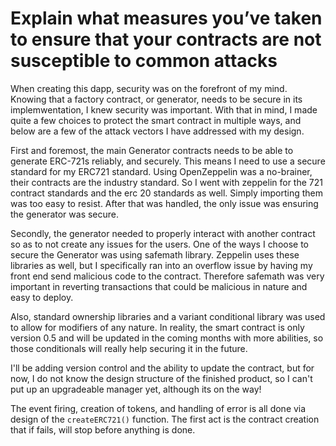 # Explain what measures you’ve taken to ensure that your contracts are not susceptible to common attacks


When creating this dapp, security was on the forefront of my mind. Knowing that a factory contract, or generator, needs to be secure in its implemwentation, I knew security was important. 
With that in mind, I made quite a few choices to protect the smart contract in multiple ways, and below are a few of the attack vectors I have addressed with my design. 

First and foremost, the main Generator contracts needs to be able to generate ERC-721s reliably, and securely. This means I need to use 
 a secure standard for my ERC721 standard. Using OpenZeppelin was a no-brainer, their contracts are the industry standard. So I went
 with zeppelin for the 721 contract standards and the erc 20 standards as well. Simply importing them was too easy to resist. After that
 was handled, the only issue was ensuring the generator was secure. 
 
 Secondly, the generator needed to properly interact with another contract so as to not create any issues for the users. One of the ways
 I choose to secure the Generator was using safemath library. Zeppelin uses these libraries as well, but I specifically ran into an overflow issue by having my front end send malicious 
 code to the contract. Therefore safemath was very important in reverting transactions that could be malicious in nature and easy to deploy. 
 
 Also, standard ownership libraries and a variant conditional library was used to allow for modifiers of any nature. In reality, the smart contract
  is only version 0.5 and will be updated in the coming months with more abilities,  so those conditionals will really help securing it in the future. 
  
 I'll  be adding version control and the ability to update the contract, but for now, I do not know the design structure of the finished product, so I can't
 put up an upgradeable manager yet, although its on the way! 
 
 The event firing, creation of tokens, and handling of error is all done via design of the `createERC721()` function. The first act is the contract creation that if fails, will stop before anything is done. 

